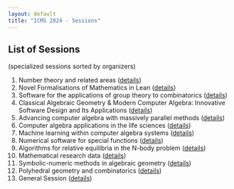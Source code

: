 ```yaml
---
layout: default
title: "ICMS 2024 - Sessions"
---
```


## List of Sessions
(specialized sessions sorted by organizers)

1. Number theory and related areas ([details](session1/))
2. Novel Formalisations of Mathematics in Lean ([details](session2/))
3. Software for the applications of group theory to combinatorics ([details](https://www.math.colostate.edu/~betten/DURHAM/session3.html))
4. Classical Algebraic Geometry & Modern Computer Algebra: Innovative Software Design and Its Applications ([details](session_Bies_Kastner_Zach/))
5. Advancing computer algebra with massively parallel methods ([details](https://agag-jboehm.math.rptu.de/~boehm/ICMS2024/index.htm))
6. Computer algebra applications in the life sciences ([details](https://sites.google.com/view/casinlife2024))
7. Machine learning within computer algebra systems ([details](https://matthewengland.coventry.domains/ICMS24-MLwCAS.html))
8. Numerical software for special functions ([details](https://personales.unican.es/gila/ICMSessionSF.html))
9. Algorithms for relative equilibria in the N-body problem ([details](https://math.au.dk/~jensen/conferences/ICMS2024/))
10. Mathematical research data ([details](session10/))
11. Symbolic-numeric methods in algebraic geometry ([details](https://tjyahl.github.io/organizing/ICMS-2024/index.html))
12. Polyhedral geometry and combinatorics ([details](session12/))
13. General Session ([details](session13/))
